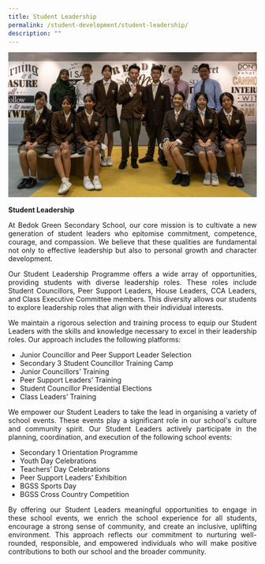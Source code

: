 ```yaml
---
title: Student Leadership
permalink: /student-development/student-leadership/
description: ""
---
```

![](/images/student%20councillors.png)

**Student Leadership**

<p style="text-align:justify">At Bedok Green Secondary School, our core mission is to cultivate a new generation of student leaders who epitomise  commitment, competence, courage, and compassion. We believe that these qualities are fundamental not only to effective leadership but also to personal growth and character development.<br></p>

<p style="text-align:justify">Our Student Leadership Programme offers a wide array of opportunities, providing students with diverse leadership roles. These roles include Student Councillors, Peer Support Leaders, House Leaders, CCA Leaders, and Class Executive Committee members. This diversity allows our students to explore leadership roles that align with their individual interests.<br>

</p><p style="text-align:justify">We maintain a rigorous selection and training process to equip our Student Leaders with the skills and knowledge necessary to excel in their leadership roles. Our approach includes the following platforms:<br>
	
* Junior Councillor and Peer Support Leader Selection
* Secondary 3 Student Councillor Training Camp
* Junior Councillors’ Training
* Peer Support Leaders’ Training
* Student Councillor Presidential Elections
* Class Leaders’ Training

</p><p style="text-align:justify">We empower our Student Leaders to take the lead in organising a variety of school events. These events play a significant role in our school's culture and community spirit. Our Student Leaders actively participate in the planning, coordination, and execution of the following school events:<br>
	
* Secondary 1 Orientation Programme
* Youth Day Celebrations
* Teachers’ Day Celebrations
* Peer Support Leaders’ Exhibition
* BGSS Sports Day
* BGSS Cross Country Competition

</p><p style="text-align:justify">By offering our Student Leaders meaningful opportunities to engage in these school events, we enrich the school experience for all students, encourage a strong sense of community, and create an inclusive, uplifting environment. This approach reflects our commitment to nurturing well-rounded, responsible, and empowered individuals who will make positive contributions to both our school and the broader community.</p> 